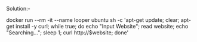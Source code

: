 Solution:-

docker run --rm -it --name looper ubuntu sh -c 'apt-get update; clear; apt-get install -y curl; while true; do echo "Input Website"; read website; echo "Searching..."; sleep 1; curl http://$website; done'
